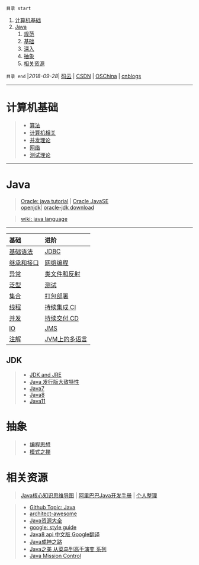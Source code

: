 `目录 start`
 
1. [计算机基础](#计算机基础)
1. [Java](#java)
    1. [规范](#规范)
    1. [基础](#基础)
    1. [深入](#深入)
    1. [抽象](#抽象)
    1. [相关资源](#相关资源)

`目录 end` |_2018-09-28_| [码云](https://gitee.com/gin9) | [CSDN](http://blog.csdn.net/kcp606) | [OSChina](https://my.oschina.net/kcp1104) | [cnblogs](http://www.cnblogs.com/kuangcp)
****************************************
# 计算机基础

>- [算法](/Skills/CS/Arithmetic.md)  
>- [计算机相关](/Skills/CS/Computer.md)  
>- [并发理论](/Skills/CS/Concurrent.md)  
>- [网络](/Skills/CS/Network.md)  
>- [测试理论](/Skills/CS/TestTheory.md)  

*************************************
# Java
> [Oracle: java tutorial](https://docs.oracle.com/javase/tutorial/java/) | [Oracle JavaSE](http://www.oracle.com/technetwork/java/javase/overview/index.html)   
> [openjdk](http://openjdk.java.net/)|  [oracle-jdk download](http://www.oracle.com/technetwork/java/javase/downloads/index.html)  

> [wiki: java language](https://en.wikipedia.org/wiki/Java_%28programming_language%29)  

********************

| 基础 | 进阶 |
|:----|:----|
| [基础语法](/Java/AdvancedLearning/GrammarAndType.md)  | [JDBC](/Java/AdvancedLearning/JDBC.md)
| [继承和接口](/Java/AdvancedLearning/ExtendsAndInterface.md)  | [网络编程](/Java/AdvancedLearning/Socket.md)
| [异常](/Java/AdvancedLearning/Exception.md)  | [类文件和反射](/Java/AdvancedLearning/ClassFile.md)
| [泛型](/Java/AdvancedLearning/Generics.md)  | [测试](/Java/AdvancedLearning/JavaTest.md)
| [集合](/Java/AdvancedLearning/Collection.md)  | [打包部署](/Java/AdvancedLearning/Deploy.md)
| [线程](/Java/AdvancedLearning/Thread.md)  | [持续集成 CI](/Skills/DevOps/ContinuousIntegration.md)
| [并发](/Java/AdvancedLearning/Concurrents.md)  | [持续交付 CD](/Skills/DevOps/ContinuousDelivery.md)
| [IO](/Java/AdvancedLearning/IO.md)  | [JMS](/Java/AdvancedLearning/JMS.md)
| [注解](/Java/AdvancedLearning/Annotation.md)  | [JVM上的多语言](/Java/AdvancedLearning/MultipleLanguage.md)

## JDK
>- [JDK and JRE](/Java/AdvancedLearning/JDKAndJRE.md)
>- [Java 发行版大致特性](/Java/AdvancedLearning/JavaReleaseVersion.md)
>- [Java7](/Java/AdvancedLearning/Java7.md)
>- [Java8](/Java/AdvancedLearning/Java8.md)
>- [Java11](/Java/AdvancedLearning/Java11.md)

# 抽象
>- [编程思想](/Java/AdvancedLearning/ProgramThinking.md)  
>- [模式之禅](/Java/ZenOfPattern.md)

# 相关资源
> [Java核心知识思维导图](https://gitee.com/gin9/MindMap)  | [阿里巴巴Java开发手册](https://github.com/alibaba/p3c) | [个人整理](/Java/AlibabaJavaStandard.md)


>- [Github Topic: Java](https://github.com/topics/java)
>- [architect-awesome](https://github.com/xingshaocheng/architect-awesome)
>- [Java资源大全](http://www.codeceo.com/article/java-resource-collection.html)
>- [google: style guide](https://google.github.io/styleguide/javaguide.html)
>- [Java8 api 中文版 Google翻译](https://blog.fondme.cn/posts/21004/)
>- [Java成神之路](https://github.com/hollischuang/toBeTopJavaer)
>- [Java之美 从菜鸟到高手演变 系列](https://blog.csdn.net/zhangerqing/article/details/8245560)
>- [Java Mission Control](https://www.oracle.com/technetwork/java/javaseproducts/mission-control/java-mission-control-1998576.html)

